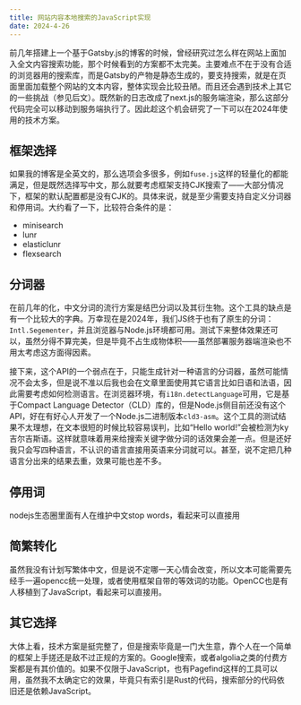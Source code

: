 ```yaml
---
title: 网站内容本地搜索的JavaScript实现
date: 2024-4-26
---
```


前几年搭建上一个基于Gatsby.js的博客的时候，曾经研究过怎么样在网站上面加入全文内容搜索功能，那个时候看到的方案都不太完美。主要难点不在于没有合适的浏览器用的搜索库，而是Gatsby的产物是静态生成的，要支持搜索，就是在页面里面加载整个网站的文本内容，整体实现会比较丑陋。而且还会遇到技术上其它的一些挑战（参见后文）。既然新的日志改成了next.js的服务端渲染，那么这部分代码完全可以移动到服务端执行了。因此趁这个机会研究了一下可以在2024年使用的技术方案。

## 框架选择

如果我的博客是全英文的，那么选项会多很多，例如`fuse.js`这样的轻量化的都能满足，但是既然选择写中文，那么就要考虑框架支持CJK搜索了——大部分情况下，框架的默认配置都是没有CJK的。具体来说，就是至少需要支持自定义分词器和停用词。大约看了一下，比较符合条件的是：

- minisearch
- lunr
- elasticlunr
- flexsearch

## 分词器

在前几年的化，中文分词的流行方案是结巴分词以及其衍生物。这个工具的缺点是有一个比较大的字典。万幸现在是2024年，我们JS终于也有了原生的分词：`Intl.Segementer`，并且浏览器与Node.js环境都可用。测试下来整体效果还可以，虽然分得不算完美，但是毕竟不占生成物体积——虽然部署服务器端渲染也不用太考虑这方面得因素。

接下来，这个API的一个弱点在于，只能生成针对一种语言的分词器，虽然可能情况不会太多，但是说不准以后我也会在文章里面使用其它语言比如日语和法语，因此需要考虑如何检测语言。在浏览器环境，有`i18n.detectLanguage`可用，它是基于Compact Language Detector（CLD）库的，但是Node.js侧目前还没有这个API，好在有好心人开发了一个Node.js二进制版本`cld3-asm`。这个工具的测试结果不太理想，在文本很短的时候比较容易误判，比如“Hello world!”会被检测为ky吉尔吉斯语。这样就意味着用来给搜索关键字做分词的话效果会差一点。但是还好我只会写四种语言，不认识的语言直接用英语来分词就可以。甚至，说不定把几种语言分出来的结果去重，效果可能也差不多。

## 停用词

nodejs生态圈里面有人在维护中文stop words，看起来可以直接用

## 简繁转化

虽然我没有计划写繁体中文，但是说不定哪一天心情会改变，所以文本可能需要先经手一遍opencc统一处理，或者使用框架自带的等效词的功能。OpenCC也是有人移植到了JavaScript，看起来可以直接用。

## 其它选择

大体上看，技术方案是挺完整了，但是搜索毕竟是一门大生意，靠个人在一个简单的框架上手搓还是敌不过正规的方案的。Google搜索，或者algolia之类的付费方案都是有其价值的。如果不仅限于JavaScript，也有Pagefind这样的工具可以用，虽然我不太确定它的效果，毕竟只有索引是Rust的代码，搜索部分的代码依旧还是依赖JavaScript。
